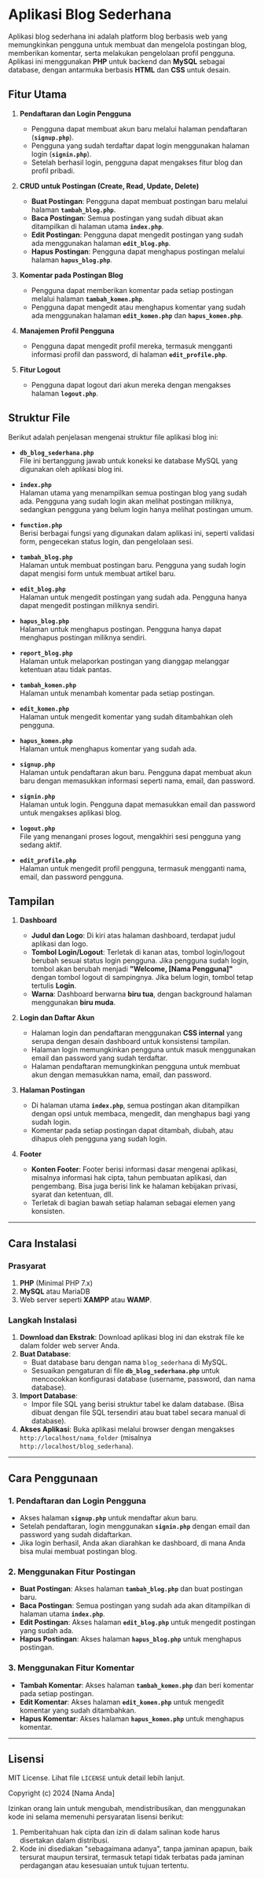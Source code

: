 # Aplikasi Blog Sederhana

Aplikasi blog sederhana ini adalah platform blog berbasis web yang memungkinkan pengguna untuk membuat dan mengelola postingan blog, memberikan komentar, serta melakukan pengelolaan profil pengguna. Aplikasi ini menggunakan **PHP** untuk backend dan **MySQL** sebagai database, dengan antarmuka berbasis **HTML** dan **CSS** untuk desain.

## Fitur Utama

1. **Pendaftaran dan Login Pengguna**
   - Pengguna dapat membuat akun baru melalui halaman pendaftaran (**`signup.php`**).
   - Pengguna yang sudah terdaftar dapat login menggunakan halaman login (**`signin.php`**).
   - Setelah berhasil login, pengguna dapat mengakses fitur blog dan profil pribadi.

2. **CRUD untuk Postingan (Create, Read, Update, Delete)**
   - **Buat Postingan**: Pengguna dapat membuat postingan baru melalui halaman **`tambah_blog.php`**.
   - **Baca Postingan**: Semua postingan yang sudah dibuat akan ditampilkan di halaman utama **`index.php`**.
   - **Edit Postingan**: Pengguna dapat mengedit postingan yang sudah ada menggunakan halaman **`edit_blog.php`**.
   - **Hapus Postingan**: Pengguna dapat menghapus postingan melalui halaman **`hapus_blog.php`**.

3. **Komentar pada Postingan Blog**
   - Pengguna dapat memberikan komentar pada setiap postingan melalui halaman **`tambah_komen.php`**.
   - Pengguna dapat mengedit atau menghapus komentar yang sudah ada menggunakan halaman **`edit_komen.php`** dan **`hapus_komen.php`**.

4. **Manajemen Profil Pengguna**
   - Pengguna dapat mengedit profil mereka, termasuk mengganti informasi profil dan password, di halaman **`edit_profile.php`**.

5. **Fitur Logout**
   - Pengguna dapat logout dari akun mereka dengan mengakses halaman **`logout.php`**.

## Struktur File

Berikut adalah penjelasan mengenai struktur file aplikasi blog ini:

- **`db_blog_sederhana.php`**  
  File ini bertanggung jawab untuk koneksi ke database MySQL yang digunakan oleh aplikasi blog ini.

- **`index.php`**  
  Halaman utama yang menampilkan semua postingan blog yang sudah ada. Pengguna yang sudah login akan melihat postingan miliknya, sedangkan pengguna yang belum login hanya melihat postingan umum.

- **`function.php`**  
  Berisi berbagai fungsi yang digunakan dalam aplikasi ini, seperti validasi form, pengecekan status login, dan pengelolaan sesi.

- **`tambah_blog.php`**  
  Halaman untuk membuat postingan baru. Pengguna yang sudah login dapat mengisi form untuk membuat artikel baru.

- **`edit_blog.php`**  
  Halaman untuk mengedit postingan yang sudah ada. Pengguna hanya dapat mengedit postingan miliknya sendiri.

- **`hapus_blog.php`**  
  Halaman untuk menghapus postingan. Pengguna hanya dapat menghapus postingan miliknya sendiri.

- **`report_blog.php`**  
  Halaman untuk melaporkan postingan yang dianggap melanggar ketentuan atau tidak pantas.

- **`tambah_komen.php`**  
  Halaman untuk menambah komentar pada setiap postingan.

- **`edit_komen.php`**  
  Halaman untuk mengedit komentar yang sudah ditambahkan oleh pengguna.

- **`hapus_komen.php`**  
  Halaman untuk menghapus komentar yang sudah ada.

- **`signup.php`**  
  Halaman untuk pendaftaran akun baru. Pengguna dapat membuat akun baru dengan memasukkan informasi seperti nama, email, dan password.

- **`signin.php`**  
  Halaman untuk login. Pengguna dapat memasukkan email dan password untuk mengakses aplikasi blog.

- **`logout.php`**  
  File yang menangani proses logout, mengakhiri sesi pengguna yang sedang aktif.

- **`edit_profile.php`**  
  Halaman untuk mengedit profil pengguna, termasuk mengganti nama, email, dan password pengguna.

## Tampilan

1. **Dashboard**
   - **Judul dan Logo**: Di kiri atas halaman dashboard, terdapat judul aplikasi dan logo.
   - **Tombol Login/Logout**: Terletak di kanan atas, tombol login/logout berubah sesuai status login pengguna. Jika pengguna sudah login, tombol akan berubah menjadi **"Welcome, [Nama Pengguna]"** dengan tombol logout di sampingnya. Jika belum login, tombol tetap tertulis **Login**.
   - **Warna**: Dashboard berwarna **biru tua**, dengan background halaman menggunakan **biru muda**. 

2. **Login dan Daftar Akun**
   - Halaman login dan pendaftaran menggunakan **CSS internal** yang serupa dengan desain dashboard untuk konsistensi tampilan.
   - Halaman login memungkinkan pengguna untuk masuk menggunakan email dan password yang sudah terdaftar.
   - Halaman pendaftaran memungkinkan pengguna untuk membuat akun dengan memasukkan nama, email, dan password.

3. **Halaman Postingan**
   - Di halaman utama **`index.php`**, semua postingan akan ditampilkan dengan opsi untuk membaca, mengedit, dan menghapus bagi yang sudah login.
   - Komentar pada setiap postingan dapat ditambah, diubah, atau dihapus oleh pengguna yang sudah login.
   
4. **Footer**
   - **Konten Footer**: Footer berisi informasi dasar mengenai aplikasi, misalnya informasi hak cipta, tahun pembuatan aplikasi, dan pengembang. Bisa juga berisi link ke halaman kebijakan privasi, syarat dan ketentuan, dll.
   - Terletak di bagian bawah setiap halaman sebagai elemen yang konsisten.

---

## Cara Instalasi

### Prasyarat
1. **PHP** (Minimal PHP 7.x)
2. **MySQL** atau MariaDB
3. Web server seperti **XAMPP** atau **WAMP**.

### Langkah Instalasi
1. **Download dan Ekstrak**: Download aplikasi blog ini dan ekstrak file ke dalam folder web server Anda.
2. **Buat Database**:  
   - Buat database baru dengan nama `blog_sederhana` di MySQL.
   - Sesuaikan pengaturan di file **`db_blog_sederhana.php`** untuk mencocokkan konfigurasi database (username, password, dan nama database).
3. **Import Database**:  
   - Impor file SQL yang berisi struktur tabel ke dalam database. (Bisa dibuat dengan file SQL tersendiri atau buat tabel secara manual di database).
4. **Akses Aplikasi**: Buka aplikasi melalui browser dengan mengakses `http://localhost/nama_folder` (misalnya `http://localhost/blog_sederhana`).

---

## Cara Penggunaan

### 1. **Pendaftaran dan Login Pengguna**
   - Akses halaman **`signup.php`** untuk mendaftar akun baru.
   - Setelah pendaftaran, login menggunakan **`signin.php`** dengan email dan password yang sudah didaftarkan.
   - Jika login berhasil, Anda akan diarahkan ke dashboard, di mana Anda bisa mulai membuat postingan blog.

### 2. **Menggunakan Fitur Postingan**
   - **Buat Postingan**: Akses halaman **`tambah_blog.php`** dan buat postingan baru.
   - **Baca Postingan**: Semua postingan yang sudah ada akan ditampilkan di halaman utama **`index.php`**.
   - **Edit Postingan**: Akses halaman **`edit_blog.php`** untuk mengedit postingan yang sudah ada.
   - **Hapus Postingan**: Akses halaman **`hapus_blog.php`** untuk menghapus postingan.

### 3. **Menggunakan Fitur Komentar**
   - **Tambah Komentar**: Akses halaman **`tambah_komen.php`** dan beri komentar pada setiap postingan.
   - **Edit Komentar**: Akses halaman **`edit_komen.php`** untuk mengedit komentar yang sudah ditambahkan.
   - **Hapus Komentar**: Akses halaman **`hapus_komen.php`** untuk menghapus komentar.

---

## Lisensi

MIT License. Lihat file `LICENSE` untuk detail lebih lanjut.

Copyright (c) 2024 [Nama Anda]

Izinkan orang lain untuk mengubah, mendistribusikan, dan menggunakan kode ini selama memenuhi persyaratan lisensi berikut:
1. Pemberitahuan hak cipta dan izin di dalam salinan kode harus disertakan dalam distribusi.
2. Kode ini disediakan "sebagaimana adanya", tanpa jaminan apapun, baik tersurat maupun tersirat, termasuk tetapi tidak terbatas pada jaminan perdagangan atau kesesuaian untuk tujuan tertentu.